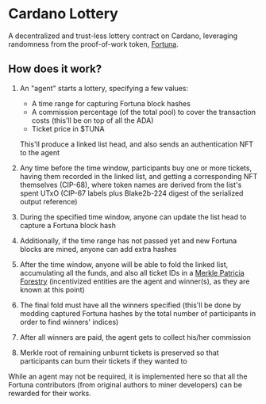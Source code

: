 # Cardano Lottery

A decentralized and trust-less lottery contract on Cardano, leveraging
randomness from the proof-of-work token, [Fortuna](https://minefortuna.com/).

## How does it work?

1. An "agent" starts a lottery, specifying a few values:
   - A time range for capturing Fortuna block hashes
   - A commission percentage (of the total pool) to cover the transaction costs
     (this'll be on top of all the ADA)
   - Ticket price in $TUNA

   This'll produce a linked list head, and also sends an authentication NFT to
   the agent

2. Any time before the time window, participants buy one or more tickets, having
   them recorded in the linked list, and getting a corresponding NFT themselves
   (CIP-68), where token names are derived from the list's spent UTxO (CIP-67
   labels plus Blake2b-224 digest of the serialized output reference)

3. During the specified time window, anyone can update the list head to capture
   a Fortuna block hash

4. Additionally, if the time range has not passed yet and new Fortuna blocks are
   mined, anyone can add extra hashes

5. After the time window, anyone will be able to fold the linked list,
   accumulating all the funds, and also all ticket IDs in
   a [Merkle Patricia Forestry](https://github.com/aiken-lang/merkle-patricia-forestry) (incentivized
   entities are the agent and winner(s), as they are known at this point)

6. The final fold must have all the winners specified (this'll be done by
   modding captured Fortuna hashes by the total number of participants in order
   to find winners' indices)

7. After all winners are paid, the agent gets to collect his/her commission

8. Merkle root of remaining unburnt tickets is preserved so that participants
   can burn their tickets if they wanted to

While an agent may not be required, it is implemented here so that all the
Fortuna contributors (from original authors to miner developers) can be rewarded
for their works.

